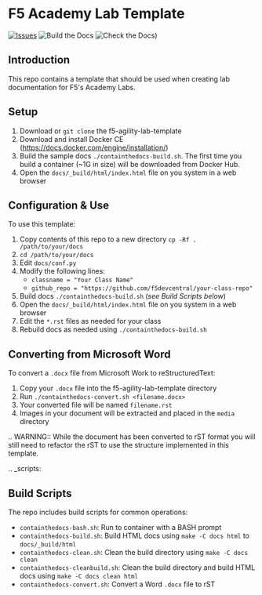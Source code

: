 F5 Academy Lab Template
=======================

[![Issues](https://img.shields.io/github/issues/f5devcentral/f5-agility-labs-template.svg)](https://github.com/f5devcentral/f5-agility-labs-template/issues)
![Build the Docs](https://github.com/f5devcentral/f5-agility-labs-template/actions/workflows/build-the-docs.yml/badge.svg)
![Check the Docs](https://github.com/f5devcentral/f5-agility-labs-template/actions/workflows/check-the-docs.yml/badge.svg))

Introduction
------------

This repo contains a template that should be used when creating lab
documentation for F5's Academy Labs.

Setup
-----

1. Download or ``git clone`` the f5-agility-lab-template
2. Download and install Docker CE (https://docs.docker.com/engine/installation/)
3. Build the sample docs ``./containthedocs-build.sh``. The first time you
   build a container (~1G in size) will be downloaded from Docker Hub.
4. Open the ``docs/_build/html/index.html`` file on you system in a web browser

Configuration & Use
-------------------

To use this template:

1. Copy contents of this repo to a new directory
   ``cp -Rf . /path/to/your/docs``
2. ``cd /path/to/your/docs``
3. Edit ``docs/conf.py``
4. Modify the following lines:
   - ``classname = "Your Class Name"``
   - ``github_repo = "https://github.com/f5devcentral/your-class-repo"``
5. Build docs ``./containthedocs-build.sh`` (*see Build Scripts below*)
6. Open the ``docs/_build/html/index.html`` file on you system in a web browser
7. Edit the ``*.rst`` files as needed for your class
8. Rebuild docs as needed using ``./containthedocs-build.sh``

Converting from Microsoft Word
------------------------------

To convert a ``.docx`` file from Microsoft Work to reStructuredText:

1. Copy your ``.docx`` file into the f5-agility-lab-template directory
2. Run ``./containthedocs-convert.sh <filename.docx>``
3. Your converted file will be named ``filename.rst``
4. Images in your document will be extracted and placed in the ``media``
   directory

.. WARNING:: While the document has been converted to rST format you will still
   need to refactor the rST to use the structure implemented in this template.

.. _scripts:

Build Scripts
-------------

The repo includes build scripts for common operations:

- ``containthedocs-bash.sh``: Run to container with a BASH prompt
- ``containthedocs-build.sh``: Build HTML docs using ``make -C docs html`` to
  ``docs/_build/html``
- ``containthedocs-clean.sh``: Clean the build directory using
  ``make -C docs clean``
- ``containthedocs-cleanbuild.sh``: Clean the build directory and build HTML
  docs using ``make -C docs clean html``
- ``containthedocs-convert.sh``: Convert a Word ``.docx`` file to rST
